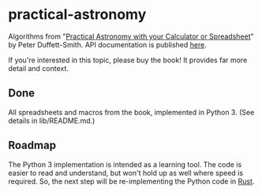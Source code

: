# practical-astronomy

Algorithms from "[Practical Astronomy with your Calculator or Spreadsheet](https://www.amazon.com/Practical-Astronomy-your-Calculator-Spreadsheet/dp/1108436072)" by Peter Duffett-Smith.  API documentation is published [here](https://jfcarr-astronomy.github.io/practical-astronomy/).

If you're interested in this topic, please buy the book!  It provides far more detail and context.

## Done

All spreadsheets and macros from the book, implemented in Python 3.  (See details in lib/README.md.)

## Roadmap

The Python 3 implementation is intended as a learning tool.  The code is easier to read and understand, but won't hold up as well where speed is required.  So, the next step will be re-implementing the Python code in [Rust](https://www.rust-lang.org/).
